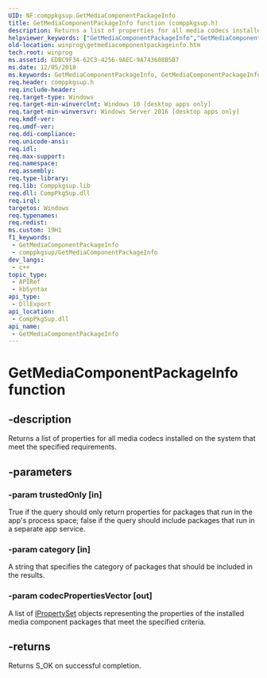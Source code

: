 ```yaml
---
UID: NF:comppkgsup.GetMediaComponentPackageInfo
title: GetMediaComponentPackageInfo function (comppkgsup.h)
description: Returns a list of properties for all media codecs installed on the system that meet the specified requirements.
helpviewer_keywords: ["GetMediaComponentPackageInfo","GetMediaComponentPackageInfo function [Windows API]","comppkgsup/GetMediaComponentPackageInfo","winprog.getmediacomponentpackageinfo"]
old-location: winprog\getmediacomponentpackageinfo.htm
tech.root: winprog
ms.assetid: EDBC9F34-62C3-4256-9AEC-9A743608B5B7
ms.date: 12/05/2018
ms.keywords: GetMediaComponentPackageInfo, GetMediaComponentPackageInfo function [Windows API], comppkgsup/GetMediaComponentPackageInfo, winprog.getmediacomponentpackageinfo
req.header: comppkgsup.h
req.include-header: 
req.target-type: Windows
req.target-min-winverclnt: Windows 10 [desktop apps only]
req.target-min-winversvr: Windows Server 2016 [desktop apps only]
req.kmdf-ver: 
req.umdf-ver: 
req.ddi-compliance: 
req.unicode-ansi: 
req.idl: 
req.max-support: 
req.namespace: 
req.assembly: 
req.type-library: 
req.lib: Comppkgsup.lib
req.dll: CompPkgSup.dll
req.irql: 
targetos: Windows
req.typenames: 
req.redist: 
ms.custom: 19H1
f1_keywords:
 - GetMediaComponentPackageInfo
 - comppkgsup/GetMediaComponentPackageInfo
dev_langs:
 - c++
topic_type:
 - APIRef
 - kbSyntax
api_type:
 - DllExport
api_location:
 - CompPkgSup.dll
api_name:
 - GetMediaComponentPackageInfo
---
```


# GetMediaComponentPackageInfo function


## -description

Returns a list of properties for all media codecs installed on the system that meet the specified requirements.

## -parameters

### -param trustedOnly [in]

True if the query should only return properties for packages that run in the app's process space; false if the query should include packages that run in  a separate app service.

### -param category [in]

A string that specifies the category of packages that should be included in the results.

### -param codecPropertiesVector [out]

A list of <a href="https://docs.microsoft.com/uwp/api/windows.foundation.collections.ipropertyset">IPropertySet</a> objects representing the properties of the installed media component packages that meet the specified criteria.

## -returns

Returns S_OK on successful completion.

